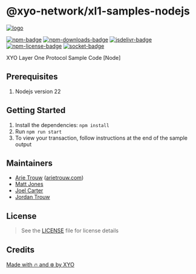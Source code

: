 # @xyo-network/xl1-samples-nodejs

[![logo][]](https://xyo.network)

[![npm-badge][]][npm-link]
[![npm-downloads-badge][]][npm-link]
[![jsdelivr-badge][]][jsdelivr-link]
[![npm-license-badge][]](LICENSE)
[![socket-badge][]][socket-link]

XYO Layer One Protocol Sample Code [Node]

## Prerequisites

1. Nodejs version 22

## Getting Started

1. Install the dependencies: `npm install`
1. Run `npm run start`
1. To view your transaction, follow instructions at the end of the sample output


## Maintainers

-   [Arie Trouw](https://github.com/arietrouw) ([arietrouw.com](https://arietrouw.com))
-   [Matt Jones](https://github.com/jonesmac)
-   [Joel Carter](https://github.com/JoelBCarter)
-   [Jordan Trouw](https://github.com/jordantrouw)

## License

> See the [LICENSE](LICENSE) file for license details

## Credits

[Made with 🔥 and ❄️ by XYO](https://xyo.network)

[logo]: https://cdn.xy.company/img/brand/XYO_full_colored.png

[npm-badge]: https://img.shields.io/npm/v/@xyo-network/xl1-samples-nodejs.svg
[npm-link]: https://www.npmjs.com/package/@xyo-network/xl1-samples-nodejs

[npm-downloads-badge]: https://img.shields.io/npm/dw/@xyo-network/xl1-samples-nodejs
[npm-license-badge]: https://img.shields.io/npm/l/@xyo-network/xl1-samples-nodejs

[jsdelivr-badge]: https://data.jsdelivr.com/v1/package/npm/@xyo-network/xl1-samples-nodejs/badge
[jsdelivr-link]: https://www.jsdelivr.com/package/npm/@xyo-network/xl1-samples-nodejs

[socket-badge]: https://socket.dev/api/badge/npm/package/@xyo-network/xl1-samples-nodejs
[socket-link]: https://socket.dev/npm/package/@xyo-network/xl1-samples-nodejs